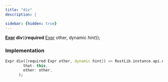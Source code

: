 ```yaml
---
title: "div"
description: |

sidebar: {hidden: true}
---
```

<span class="dart-code"><strong>[Expr] div</strong>({<span class="nobr"><strong>required</strong> [Expr] other</span>, <span class="nobr">dynamic <i>hint</i></span>});</span>


### Implementation
```dart
Expr div({required Expr other, dynamic hint}) => RustLib.instance.api.exprDiv(
        that: this,
        other: other,
      );
```

[Expr]: /reference/classes/expr